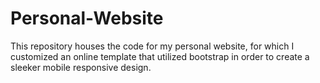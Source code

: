 # Personal-Website
This repository houses the code for my personal website, for which I customized an online template that utilized bootstrap in order to create a sleeker mobile responsive design.


